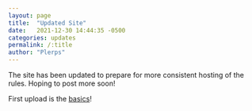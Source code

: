 ```yaml
---
layout: page
title:  "Updated Site"
date:   2021-12-30 14:44:35 -0500
categories: updates
permalink: /:title
author: "Plerps"
---
```


The site has been updated to prepare for more consistent hosting of the rules.  Hoping to post more soon!

First upload is the [basics](docs/Introduction/Basics.md)!
